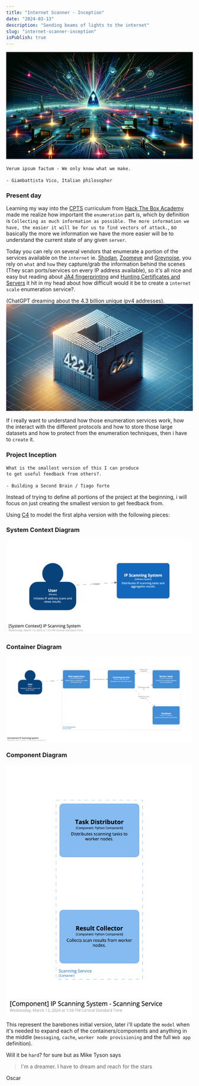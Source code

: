 ```yaml
---
title: "Internet Scanner - Inception"
date: "2024-03-13"
description: "Sending beams of lights to the internet"
slug: "internet-scanner-inception"
isPublish: true
---
```


![Ipv4 Space](ipv4_scanner.webp)

```
Verum ipsum factum - We only know what we make.

- Giambattista Vico, Italian philosopher 
```

### Present day
Learning my way into the [CPTS] curriculum from [Hack The Box Academy] made me realize how important the `enumeration` part is, which by definition is `Collecting as much information as possible. The more information we have, the easier it will be for us to find vectors of attack.`, so basically the more we information we have the more easier will be to understand the current state of any given `server`.

Today you can rely on several vendors that enumerate a portion of the services available on the `internet` ie. [Shodan], [Zoomeye] and [Greynoise], you rely on `what` and `how` they capture/grab the information behind the scenes (They scan ports/services on every IP address available), so it's all nice and easy but reading about [JA4 fingerprinting] and [Hunting Certificates and Servers] it hit in my head about how difficult would it be to create a `internet scale` enumeration service?.

(ChatGPT dreaming about the 4.3 billion unique ipv4 addresses).
![Ipv4 Space](ipv4_space.webp)

If i really want to understand how those enumeration services work, how the interact with the different protocols and how to store those large datasets and how to protect from the enumeration techniques, then i have to `create` it.

### Project Inception
```
What is the smallest version of this I can produce 
to get useful feedback from others?.

- Building a Second Brain / Tiago forte 
```
Instead of trying to define all portions of the project at the beginning, i will focus on just creating the smallest version to get feedback from.

Using [C4] to model the first alpha version with the following pieces:

### System Context Diagram
![Internet Scanner System Context](structurizr-scanner-SystemContext-001.png)

### Container Diagram
![Internet Scanner Container](structurizr-scanner-Container-001.png)

### Component Diagram
![Internet Scanner Component](structurizr-scanner-Component-001.png)

This represent the barebones initial version, later i'll update the `model` when it's needed to expand each of the containers/components and anything in the middle (`messaging`, `cache`, `worker node provisioning` and the full `Web app` definition).

Will it be `hard`? for sure but as Mike Tyson says 

>I'm a dreamer. I have to dream and reach for the stars

Oscar


[CPTS]: https://academy.hackthebox.com/preview/certifications/htb-certified-penetration-testing-specialist
[Hack The Box Academy]: https://academy.hackthebox.com/
[Intro to Shodan and the true nature of the internet]: https://www.youtube.com/watch?v=6wvRrmVFr_8

[CPTS]: https://academy.hackthebox.com/preview/certifications/htb-certified-penetration-testing-specialist
[Hunting Certificates and Servers]: https://www.youtube.com/watch?v=1pqCqz3JzXE
[Intro to Shodan and the true nature of the internet]: https://www.youtube.com/watch?v=6wvRrmVFr_8
[Shodan]: https://www.shodan.io/
[Zoomeye]: https://www.zoomeye.org/
[Greynoise]: https://viz.greynoise.io
[JA4]: https://blog.foxio.io/ja4%2B-network-fingerprinting
[Building a Second Brain]: https://www.buildingasecondbrain.com/
[JA4 fingerprinting]: https://github.com/FoxIO-LLC/ja4
[C4]: https://c4model.com/